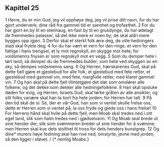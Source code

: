 ## Kapittel 25

1 Herre, du er min Gud; jeg vil opphøye deg, jeg vil prise ditt navn, for du har gjort underverk; dine råd fra gammel tid er sannhet og trofasthet.
2 For du har gjort en by til en stenhaug, en fast by til en grusdynge, du har ødelagt de fremmedes palasser, så det ikke mere er noen by; de skal aldri mere bygges opp igjen.
3 Derfor skal et sterkt folk ære deg, de ville hedningers stad skal frykte deg;
4 for du har vært et vern for den ringe, et vern for den fattige i hans trengsel, et ly mot regnskyll, en skygge mot hete; for voldsmenns fnysen er som regnskyll mot en vegg.
5 Som du demper hete i tørt land, så demper du de fremmedes bulder; som hete ved skyggen av en sky, så dempes voldsmenns sang.
6 Og Herren, hærskarenes Gud, skal på dette fjell gjøre et gjestebud for alle folk, et gjestebud med fete retter, et gjestebud med gammel vin, med fete, margfulle retter, med klaret gammel vin.
7 Og han skal på dette fjell tilintetgjøre det slør som omslører alle folkene, og det dekke som dekker alle hedningefolkene.
8 Han skal opsluke døden for evig, og Herren, Israels Gud, skal tørke gråten av alle ansikter, og sitt folks vanære skal han ta bort fra hele jorden; for Herren har talt.
9 På den tid skal de si: Se, der er vår Gud, han som vi ventet skulle frelse oss, dette er Herren som vi ventet på; la oss fryde og glede oss i hans frelse!
10 For Herrens hånd skal hvile på dette fjell; men Moab skal tredes ned i sitt eget land, slik som halm tredes ned i gjødselvann.
11 Og Moab skal brede ut sine hender der, slik som svømmeren breder ut sine hender for å svømme; men Herren skal kue dets stolthet til tross for dets henders kunstgrep.
12 Og dine* murers høye festning skal han rive ned, omstyrte, jevne med jorden, så den ligger i støvet. / {* nemlig Moabs.}
